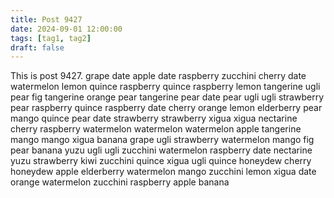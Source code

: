 ```yaml
---
title: Post 9427
date: 2024-09-01 12:00:00
tags: [tag1, tag2]
draft: false
---
```

This is post 9427.
grape
date
apple
date
raspberry
zucchini
cherry
date
watermelon
lemon
quince
raspberry
quince
raspberry
lemon
tangerine
ugli
pear
fig
tangerine
orange
pear
tangerine
pear
date
pear
ugli
ugli
strawberry
pear
raspberry
quince
raspberry
date
cherry
orange
lemon
elderberry
pear
mango
quince
pear
date
strawberry
strawberry
xigua
xigua
nectarine
cherry
raspberry
watermelon
watermelon
watermelon
apple
tangerine
mango
mango
xigua
banana
grape
ugli
strawberry
watermelon
mango
fig
pear
banana
yuzu
ugli
ugli
zucchini
watermelon
raspberry
date
nectarine
yuzu
strawberry
kiwi
zucchini
quince
xigua
ugli
quince
honeydew
cherry
honeydew
apple
elderberry
watermelon
mango
zucchini
lemon
xigua
date
orange
watermelon
zucchini
raspberry
apple
banana
